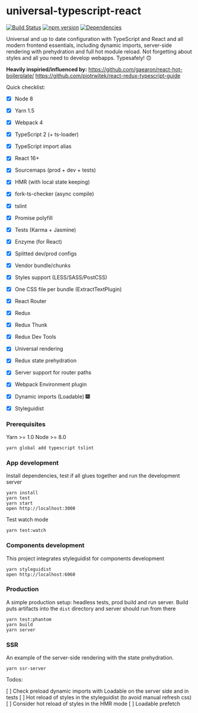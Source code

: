 universal-typescript-react
=====================
[![Build Status](https://travis-ci.org/zdanowiczkonrad/universal-typescript-react.svg?branch=master)](https://travis-ci.org/zdanowiczkonrad/universal-typescript-react) [![npm version](https://badge.fury.io/js/universal-typescript-react.svg)](https://badge.fury.io/js/universal-typescript-react) [![Dependencies](https://david-dm.org/zdanowiczkonrad/universal-typescript-react.svg)](https://david-dm.org/zdanowiczkonrad/universal-typescript-react.svg)

Universal and up to date configuration with TypeScript and React and all modern frontend essentials,
including dynamic imports, server-side rendering with prehydration and full hot module reload.
Not forgetting about styles and all you need to develop webapps. Typesafely! 🙃

**Heavily inspiried/influenced by:**
https://github.com/gaearon/react-hot-boilerplate/
https://github.com/piotrwitek/react-redux-typescript-guide

Quick checklist:
* [x] Node 8
* [x] Yarn 1.5
* [x] Webpack 4
* [x] TypeScript 2 (+ ts-loader)
* [x] TypeScript import alias
* [x] React 16+
* [x] Sourcemaps (prod + dev + tests)
* [x] HMR (with local state keeping)
* [x] fork-ts-checker (async compile)
* [x] tslint
* [x] Promise polyfill
* [x] Tests (Karma + Jasmine)
* [x] Enzyme (for React)
* [x] Splitted dev/prod configs
* [x] Vendor bundle/chunks
* [x] Styles support (LESS/SASS/PostCSS)
* [x] One CSS file per bundle (ExtractTextPlugin)
* [x] React Router
* [x] Redux
* [x] Redux Thunk
* [x] Redux Dev Tools
* [x] Universal rendering
* [x] Redux state prehydration
* [x] Server support for router paths
* [x] Webpack Environment plugin
* [x] Dynamic imports (Loadable) 🎆
* [x] Styleguidist



### Prerequisites

Yarn >= 1.0
Node >= 8.0 

```
yarn global add typescript tslint
```

### App development
Install dependencies, test if all glues together and run the development server

```
yarn install
yarn test
yarn start
open http://localhost:3000
```

Test watch mode

```
yarn test:watch
```

### Components development
This project integrates styleguidist for components development
```
yarn styleguidist
open http://localhost:6060
```

### Production

A simple production setup: headless tests, prod build and run server.
Build puts artifacts into the `dist` directory and server should run from there

```
yarn test:phantom
yarn build
yarn server
```


### SSR

An example of the server-side rendering with the state prehydration.

```
yarn ssr-server
```

Todos:

[ ] Check preload dynamic imports with Loadable on the server side and in tests
[ ] Hot reload of styles in the styleguidist (to avoid manual refresh css)
[ ] Consider hot reload of styles in the HMR mode
[ ] Loadable prefetch
